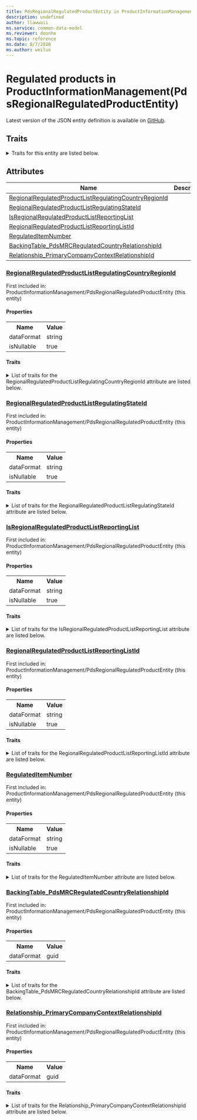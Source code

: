 ```yaml
---
title: PdsRegionalRegulatedProductEntity in ProductInformationManagement - Common Data Model | Microsoft Docs
description: undefined
author: llawwaii
ms.service: common-data-model
ms.reviewer: deonhe
ms.topic: reference
ms.date: 8/7/2020
ms.author: weiluo
---
```


# Regulated products in ProductInformationManagement(PdsRegionalRegulatedProductEntity)

  
 Latest version of the JSON entity definition is available on <a href="https://github.com/Microsoft/CDM/tree/master/schemaDocuments/core/operationsCommon/Entities/SupplyChain/ProductInformationManagement/PdsRegionalRegulatedProductEntity.cdm.json" target="_blank">GitHub</a>.  

## Traits

<details>
<summary>Traits for this entity are listed below.  
</summary>

**is.CDM.entityVersion**  
  <table><tr><th>Parameter</th><th>Value</th><th>Data type</th><th>Explanation</th></tr><tr><td>versionNumber</td><td>"1.1"</td><td>string</td><td>semantic version number of the entity</td></tr></table>

**is.application.releaseVersion**  
  <table><tr><th>Parameter</th><th>Value</th><th>Data type</th><th>Explanation</th></tr><tr><td>releaseVersion</td><td>"10.0.13.0"</td><td>string</td><td>semantic version number of the application introducing this entity</td></tr></table>

**is.localized.displayedAs**  
  Holds the list of language specific display text for an object.  <table><tr><th>Parameter</th><th>Value</th><th>Data type</th><th>Explanation</th></tr><tr><td>localizedDisplayText</td><td><table><tr><th>languageTag</th><th>displayText</th></tr><tr><td>en</td><td>Regulated products</td></tr></table></td><td>entity</td><td>a reference to the constant entity holding the list of localized text</td></tr></table>

</details>

## Attributes

|Name|Description|First Included in Instance|
|---|---|---|
|[RegionalRegulatedProductListRegulatingCountryRegionId](#RegionalRegulatedProductListRegulatingCountryRegionId)||<a href="PdsRegionalRegulatedProductEntity.md" target="_blank">ProductInformationManagement/PdsRegionalRegulatedProductEntity</a>|
|[RegionalRegulatedProductListRegulatingStateId](#RegionalRegulatedProductListRegulatingStateId)||<a href="PdsRegionalRegulatedProductEntity.md" target="_blank">ProductInformationManagement/PdsRegionalRegulatedProductEntity</a>|
|[IsRegionalRegulatedProductListReportingList](#IsRegionalRegulatedProductListReportingList)||<a href="PdsRegionalRegulatedProductEntity.md" target="_blank">ProductInformationManagement/PdsRegionalRegulatedProductEntity</a>|
|[RegionalRegulatedProductListReportingListId](#RegionalRegulatedProductListReportingListId)||<a href="PdsRegionalRegulatedProductEntity.md" target="_blank">ProductInformationManagement/PdsRegionalRegulatedProductEntity</a>|
|[RegulatedItemNumber](#RegulatedItemNumber)||<a href="PdsRegionalRegulatedProductEntity.md" target="_blank">ProductInformationManagement/PdsRegionalRegulatedProductEntity</a>|
|[BackingTable_PdsMRCRegulatedCountryRelationshipId](#BackingTable_PdsMRCRegulatedCountryRelationshipId)||<a href="PdsRegionalRegulatedProductEntity.md" target="_blank">ProductInformationManagement/PdsRegionalRegulatedProductEntity</a>|
|[Relationship_PrimaryCompanyContextRelationshipId](#Relationship_PrimaryCompanyContextRelationshipId)||<a href="PdsRegionalRegulatedProductEntity.md" target="_blank">ProductInformationManagement/PdsRegionalRegulatedProductEntity</a>|

### <a href=#RegionalRegulatedProductListRegulatingCountryRegionId name="RegionalRegulatedProductListRegulatingCountryRegionId">RegionalRegulatedProductListRegulatingCountryRegionId</a>

First included in: ProductInformationManagement/PdsRegionalRegulatedProductEntity (this entity)  

#### Properties

<table><tr><th>Name</th><th>Value</th></tr><tr><td>dataFormat</td><td>string</td></tr><tr><td>isNullable</td><td>true</td></tr></table>

#### Traits

<details>
<summary>List of traits for the RegionalRegulatedProductListRegulatingCountryRegionId attribute are listed below.</summary>

**is.dataFormat.character**  
**is.dataFormat.big**  
**is.dataFormat.array**  
**is.nullable**  
The attribute value may be set to NULL.  

**is.dataFormat.character**  
**is.dataFormat.array**  
</details>

### <a href=#RegionalRegulatedProductListRegulatingStateId name="RegionalRegulatedProductListRegulatingStateId">RegionalRegulatedProductListRegulatingStateId</a>

First included in: ProductInformationManagement/PdsRegionalRegulatedProductEntity (this entity)  

#### Properties

<table><tr><th>Name</th><th>Value</th></tr><tr><td>dataFormat</td><td>string</td></tr><tr><td>isNullable</td><td>true</td></tr></table>

#### Traits

<details>
<summary>List of traits for the RegionalRegulatedProductListRegulatingStateId attribute are listed below.</summary>

**is.dataFormat.character**  
**is.dataFormat.big**  
**is.dataFormat.array**  
**is.nullable**  
The attribute value may be set to NULL.  

**is.dataFormat.character**  
**is.dataFormat.array**  
</details>

### <a href=#IsRegionalRegulatedProductListReportingList name="IsRegionalRegulatedProductListReportingList">IsRegionalRegulatedProductListReportingList</a>

First included in: ProductInformationManagement/PdsRegionalRegulatedProductEntity (this entity)  

#### Properties

<table><tr><th>Name</th><th>Value</th></tr><tr><td>dataFormat</td><td>string</td></tr><tr><td>isNullable</td><td>true</td></tr></table>

#### Traits

<details>
<summary>List of traits for the IsRegionalRegulatedProductListReportingList attribute are listed below.</summary>

**is.dataFormat.character**  
**is.dataFormat.big**  
**is.dataFormat.array**  
**is.nullable**  
The attribute value may be set to NULL.  

**is.dataFormat.character**  
**is.dataFormat.array**  
</details>

### <a href=#RegionalRegulatedProductListReportingListId name="RegionalRegulatedProductListReportingListId">RegionalRegulatedProductListReportingListId</a>

First included in: ProductInformationManagement/PdsRegionalRegulatedProductEntity (this entity)  

#### Properties

<table><tr><th>Name</th><th>Value</th></tr><tr><td>dataFormat</td><td>string</td></tr><tr><td>isNullable</td><td>true</td></tr></table>

#### Traits

<details>
<summary>List of traits for the RegionalRegulatedProductListReportingListId attribute are listed below.</summary>

**is.dataFormat.character**  
**is.dataFormat.big**  
**is.dataFormat.array**  
**is.nullable**  
The attribute value may be set to NULL.  

**is.dataFormat.character**  
**is.dataFormat.array**  
</details>

### <a href=#RegulatedItemNumber name="RegulatedItemNumber">RegulatedItemNumber</a>

First included in: ProductInformationManagement/PdsRegionalRegulatedProductEntity (this entity)  

#### Properties

<table><tr><th>Name</th><th>Value</th></tr><tr><td>dataFormat</td><td>string</td></tr><tr><td>isNullable</td><td>true</td></tr></table>

#### Traits

<details>
<summary>List of traits for the RegulatedItemNumber attribute are listed below.</summary>

**is.dataFormat.character**  
**is.dataFormat.big**  
**is.dataFormat.array**  
**is.nullable**  
The attribute value may be set to NULL.  

**is.dataFormat.character**  
**is.dataFormat.array**  
</details>

### <a href=#BackingTable_PdsMRCRegulatedCountryRelationshipId name="BackingTable_PdsMRCRegulatedCountryRelationshipId">BackingTable_PdsMRCRegulatedCountryRelationshipId</a>

First included in: ProductInformationManagement/PdsRegionalRegulatedProductEntity (this entity)  

#### Properties

<table><tr><th>Name</th><th>Value</th></tr><tr><td>dataFormat</td><td>guid</td></tr></table>

#### Traits

<details>
<summary>List of traits for the BackingTable_PdsMRCRegulatedCountryRelationshipId attribute are listed below.</summary>

**is.dataFormat.character**  
**is.dataFormat.big**  
**is.dataFormat.array**  
**is.dataFormat.guid**  
**means.identity.entityId**  
**is.linkedEntity.identifier**  
Marks the attribute(s) that hold foreign key references to a linked (used as an attribute) entity. This attribute is added to the resolved entity to enumerate the referenced entities.  <table><tr><th>Parameter</th><th>Value</th><th>Data type</th><th>Explanation</th></tr><tr><td>entityReferences</td><td><table><tr><th>entityReference</th><th>attributeReference</th></tr><tr><td><a href="../../../Tables/SupplyChain/ProductInformationManagement/Main/PdsMRCRegulatedCountry.md" target="_blank">/core/operationsCommon/Tables/SupplyChain/ProductInformationManagement/Main/PdsMRCRegulatedCountry.cdm.json/PdsMRCRegulatedCountry</a></td><td><a href="../../../Tables/SupplyChain/ProductInformationManagement/Main/PdsMRCRegulatedCountry.md#RecId" target="_blank">RecId</a></td></tr></table></td><td>entity</td><td>a reference to the constant entity holding the list of entity references</td></tr></table>

**is.dataFormat.guid**  
**is.dataFormat.character**  
**is.dataFormat.array**  
</details>

### <a href=#Relationship_PrimaryCompanyContextRelationshipId name="Relationship_PrimaryCompanyContextRelationshipId">Relationship_PrimaryCompanyContextRelationshipId</a>

First included in: ProductInformationManagement/PdsRegionalRegulatedProductEntity (this entity)  

#### Properties

<table><tr><th>Name</th><th>Value</th></tr><tr><td>dataFormat</td><td>guid</td></tr></table>

#### Traits

<details>
<summary>List of traits for the Relationship_PrimaryCompanyContextRelationshipId attribute are listed below.</summary>

**is.dataFormat.character**  
**is.dataFormat.big**  
**is.dataFormat.array**  
**is.dataFormat.guid**  
**means.identity.entityId**  
**is.linkedEntity.identifier**  
Marks the attribute(s) that hold foreign key references to a linked (used as an attribute) entity. This attribute is added to the resolved entity to enumerate the referenced entities.  <table><tr><th>Parameter</th><th>Value</th><th>Data type</th><th>Explanation</th></tr><tr><td>entityReferences</td><td><table><tr><th>entityReference</th><th>attributeReference</th></tr><tr><td><a href="../../../Tables/Finance/Ledger/Main/CompanyInfo.md" target="_blank">/core/operationsCommon/Tables/Finance/Ledger/Main/CompanyInfo.cdm.json/CompanyInfo</a></td><td><a href="../../../Tables/Finance/Ledger/Main/CompanyInfo.md#RecId" target="_blank">RecId</a></td></tr></table></td><td>entity</td><td>a reference to the constant entity holding the list of entity references</td></tr></table>

**is.dataFormat.guid**  
**is.dataFormat.character**  
**is.dataFormat.array**  
</details>
